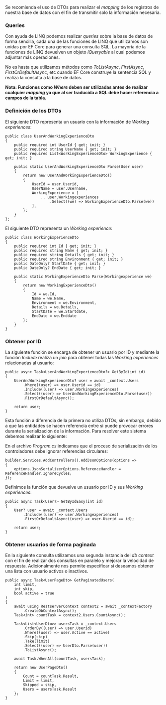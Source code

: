 Se recomienda el uso de DTOs para realizar el *mapping* de los registros de nuestra base de datos con el fin de transmitir solo la información necesaria.
### Queries

Con ayuda de LINQ podemos realizar *queries* sobre la base de datos de forma sencilla, cada una de las funciones de LINQ que utilizamos son unidas por EF Core para generar una consulta SQL. La mayoría de la funciones de LINQ devuelven un objeto *IQueryable* al cual podemos adjuntar más operaciones.

No es hasta que utilizamos métodos como *ToListAsync*, *FirstAsync*, *FirstOrDefaultAsync*, etc cuando EF Core construye la sentencia SQL y realiza la consulta a la base de datos.

**Nota: Funciones como *Where* deben ser utilizadas antes de realizar cualquier *mapping* ya que al ser traducida a SQL debe hacer referencia a campos de la tabla.**
### Definición de los DTOs

El siguiente DTO representa un usuario con la información de *Working experiences*:

```
public class UserAndWorkingExperienceDto
{
    public required int UserId { get; init; }
    public required string UserName { get; init; }
    public required List<WorkingExperienceDto> WorkingExperience { get; init; }

    public static UserAndWorkingExperienceDto Parse(User user)
    {
        return new UserAndWorkingExperienceDto()
        {
            UserId = user.Userid,
            UserName = user.Username,
            WorkingExperience = [
	            .. user.Workingexperiences
		            .Select((we) => WorkingExperienceDto.Parse(we))
            ],
        };
    }
};
```

El siguiente DTO representa un *Working experience*:

```
public class WorkingExperienceDto
{
    public required int Id { get; init; }
    public required string Name { get; init; }
    public required string Details { get; init; }
    public required string Environment { get; init; }
    public DateOnly? StartDate { get; init; }
    public DateOnly? EndDate { get; init; }

    public static WorkingExperienceDto Parse(Workingexperience we)
    {
        return new WorkingExperienceDto()
        {
            Id = we.Id,
            Name = we.Name,
            Environment = we.Environment,
            Details = we.Details,
            StartDate = we.Startdate,
            EndDate = we.Enddate
        };
    }
}
```
### Obtener por ID

La siguiente función se encarga de obtener un usuario por ID y mediante la función *Include* realiza un *join* para obtener todas las *Working experiences* relacionadas al usuario:

```
public async Task<UserAndWorkingExperienceDto?> GetById(int id)
{
    UserAndWorkingExperienceDto? user = await _context.Users
        .Where((user) => user.Userid == id)
        .Include((user) => user.Workingexperiences)
        .Select((user) => UserAndWorkingExperienceDto.Parse(user))
        .FirstOrDefaultAsync();

    return user;
}
```

Esta función a diferencia de la primera no utiliza DTOs, sin embargo, debido a que las entidades se hacen referencia entre si puede provocar errores durante la serialización de la información. Para resolver este sistema debemos realizar lo siguiente:

En el archivo *Program.cs* indicamos que el proceso de serialización de los controladores debe ignorar referencias circulares:

```
builder.Services.AddControllers().AddJsonOptions(options =>
{
    options.JsonSerializerOptions.ReferenceHandler = ReferenceHandler.IgnoreCycles;
});
```

Definimos la función que devuelve un usuario por ID y sus *Working experiences*:

```
public async Task<User?> GetByIdEasy(int id)
{
    User? user = await _context.Users
        .Include((user) => user.Workingexperiences)
        .FirstOrDefaultAsync((user) => user.Userid == id);

    return user;
}
```
### Obtener usuarios de forma paginada

En la siguiente consulta utilizamos una segunda instancia del *db context* con el fin de realizar dos consultas en paralelo y mejorar la velocidad de respuesta. Adicionalmente nos permite especificar si deseamos obtener una lista con usuario activos o inactivos.

```
public async Task<UserPageDto> GetPaginatedUsers(
	int limit, 
	int skip, 
	bool active = true
)
{
    await using RestserverContext context2 = await _contextFactory
	    .CreateDbContextAsync();
    Task<int> countTask = context2.Users.CountAsync();

    Task<List<UserDto>> usersTask = _context.Users
        .OrderBy((user) => user.Userid)
        .Where((user) => user.Active == active)
        .Skip(skip)
        .Take(limit)
        .Select((user) => UserDto.Parse(user))
        .ToListAsync();

    await Task.WhenAll(countTask, usersTask);

    return new UserPageDto()
    {
        Count = countTask.Result,
        Limit = limit,
        Skipped = skip,
        Users = usersTask.Result
    };
}
```